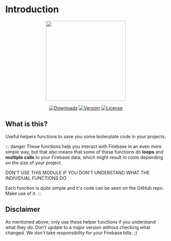 # Introduction

<p align="center"><img align="center" height="250px" src="https://firewings.netlify.com/firewings_logo.png"/></p>

<p align="center">
  <a href="https://www.npmjs.com/package/firewings"><img src="https://badgen.net/npm/dm/firewings" alt="Downloads"></a>
  <a href="https://www.npmjs.com/package/firewings"><img src="https://badgen.net/npm/v/firewings" alt="Version"></a>
  <a href="https://www.npmjs.com/package/firewings"><img src="https://badgen.net/npm/license/firewings" alt="License"></a>
 </p>
</p>

## What is this?

Useful helpers functions to save you some boilerplate code in your projects.

::: danger
These functions help you interact with Firebase in an even more simple way, but that also means that some of these functions do **loops** and **multiple calls** to your Firebase data, which might result in costs depending on the size of your project.

DON'T USE THIS MODULE IF YOU DON'T UNDERSTAND WHAT THE INDIVIDUAL FUNCTIONS DO.

Each function is quite simple and it's code can be seen on the GitHub repo. Make use of it.
:::

## Disclaimer

As mentioned above, only use these helper functions if you understand what they do. Don't update to a major version without checking what changed. We don't take responsibility for your Firebase bills. ;)

